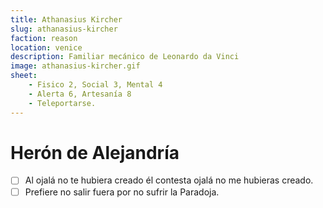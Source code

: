 ```yaml
---
title: Athanasius Kircher
slug: athanasius-kircher
faction: reason
location: venice
description: Familiar mecánico de Leonardo da Vinci 
image: athanasius-kircher.gif
sheet:
    - Fisico 2, Social 3, Mental 4
    - Alerta 6, Artesanía 8
    - Teleportarse.
---
```


# Herón de Alejandría

<Character slug="heron-de-alejandria" />

- [ ] Al ojalá no te hubiera creado él contesta ojalá no me hubieras creado.
- [ ] Prefiere no salir fuera por no sufrir la Paradoja.
